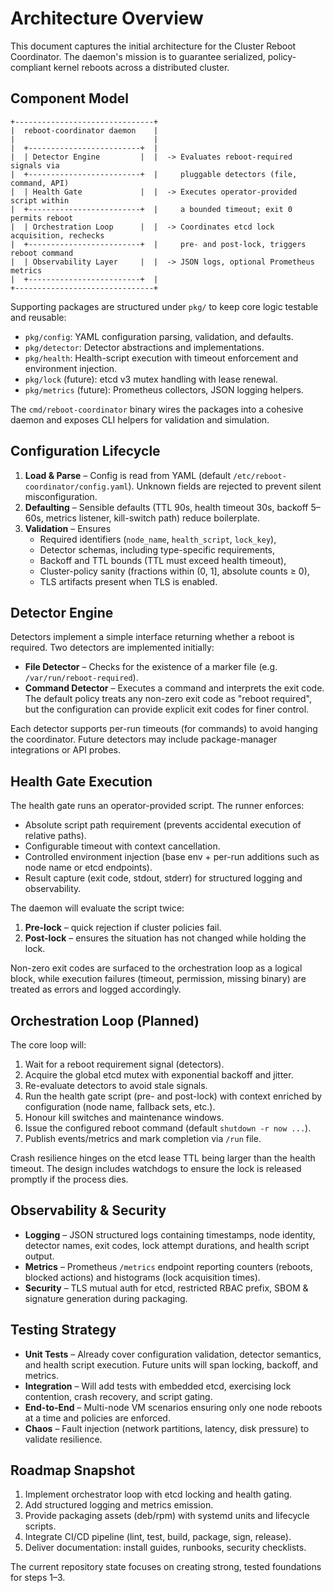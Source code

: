 # Architecture Overview

This document captures the initial architecture for the Cluster Reboot
Coordinator.  The daemon's mission is to guarantee serialized, policy-compliant
kernel reboots across a distributed cluster.

## Component Model

```
+-------------------------------+
|  reboot-coordinator daemon    |
|                               |
|  +-------------------------+  |
|  | Detector Engine         |  |  -> Evaluates reboot-required signals via
|  +-------------------------+  |     pluggable detectors (file, command, API)
|  | Health Gate             |  |  -> Executes operator-provided script within
|  +-------------------------+  |     a bounded timeout; exit 0 permits reboot
|  | Orchestration Loop      |  |  -> Coordinates etcd lock acquisition, rechecks
|  +-------------------------+  |     pre- and post-lock, triggers reboot command
|  | Observability Layer     |  |  -> JSON logs, optional Prometheus metrics
|  +-------------------------+  |
+-------------------------------+
```

Supporting packages are structured under `pkg/` to keep core logic testable and
reusable:

- `pkg/config`: YAML configuration parsing, validation, and defaults.
- `pkg/detector`: Detector abstractions and implementations.
- `pkg/health`: Health-script execution with timeout enforcement and environment
  injection.
- `pkg/lock` (future): etcd v3 mutex handling with lease renewal.
- `pkg/metrics` (future): Prometheus collectors, JSON logging helpers.

The `cmd/reboot-coordinator` binary wires the packages into a cohesive daemon
and exposes CLI helpers for validation and simulation.

## Configuration Lifecycle

1. **Load & Parse** – Config is read from YAML (default
   `/etc/reboot-coordinator/config.yaml`).  Unknown fields are rejected to
   prevent silent misconfiguration.
2. **Defaulting** – Sensible defaults (TTL 90s, health timeout 30s, backoff 5–60s,
   metrics listener, kill-switch path) reduce boilerplate.
3. **Validation** – Ensures
   - Required identifiers (`node_name`, `health_script`, `lock_key`),
   - Detector schemas, including type-specific requirements,
   - Backoff and TTL bounds (TTL must exceed health timeout),
   - Cluster-policy sanity (fractions within (0, 1], absolute counts ≥ 0),
   - TLS artifacts present when TLS is enabled.

## Detector Engine

Detectors implement a simple interface returning whether a reboot is required.
Two detectors are implemented initially:

- **File Detector** – Checks for the existence of a marker file (e.g.
  `/var/run/reboot-required`).
- **Command Detector** – Executes a command and interprets the exit code.  The
  default policy treats any non-zero exit code as "reboot required", but the
  configuration can provide explicit exit codes for finer control.

Each detector supports per-run timeouts (for commands) to avoid hanging the
coordinator.  Future detectors may include package-manager integrations or API
probes.

## Health Gate Execution

The health gate runs an operator-provided script.  The runner enforces:

- Absolute script path requirement (prevents accidental execution of relative
  paths).
- Configurable timeout with context cancellation.
- Controlled environment injection (base env + per-run additions such as node
  name or etcd endpoints).
- Result capture (exit code, stdout, stderr) for structured logging and
  observability.

The daemon will evaluate the script twice:

1. **Pre-lock** – quick rejection if cluster policies fail.
2. **Post-lock** – ensures the situation has not changed while holding the lock.

Non-zero exit codes are surfaced to the orchestration loop as a logical block,
while execution failures (timeout, permission, missing binary) are treated as
errors and logged accordingly.

## Orchestration Loop (Planned)

The core loop will:

1. Wait for a reboot requirement signal (detectors).
2. Acquire the global etcd mutex with exponential backoff and jitter.
3. Re-evaluate detectors to avoid stale signals.
4. Run the health gate script (pre- and post-lock) with context enriched by
   configuration (node name, fallback sets, etc.).
5. Honour kill switches and maintenance windows.
6. Issue the configured reboot command (default `shutdown -r now ...`).
7. Publish events/metrics and mark completion via `/run` file.

Crash resilience hinges on the etcd lease TTL being larger than the health
timeout.  The design includes watchdogs to ensure the lock is released promptly
if the process dies.

## Observability & Security

- **Logging** – JSON structured logs containing timestamps, node identity,
  detector names, exit codes, lock attempt durations, and health script output.
- **Metrics** – Prometheus `/metrics` endpoint reporting counters (reboots,
  blocked actions) and histograms (lock acquisition times).
- **Security** – TLS mutual auth for etcd, restricted RBAC prefix, SBOM &
  signature generation during packaging.

## Testing Strategy

- **Unit Tests** – Already cover configuration validation, detector semantics,
  and health script execution.  Future units will span locking, backoff, and
  metrics.
- **Integration** – Will add tests with embedded etcd, exercising lock
  contention, crash recovery, and script gating.
- **End-to-End** – Multi-node VM scenarios ensuring only one node reboots at a
  time and policies are enforced.
- **Chaos** – Fault injection (network partitions, latency, disk pressure) to
  validate resilience.

## Roadmap Snapshot

1. Implement orchestrator loop with etcd locking and health gating.
2. Add structured logging and metrics emission.
3. Provide packaging assets (deb/rpm) with systemd units and lifecycle scripts.
4. Integrate CI/CD pipeline (lint, test, build, package, sign, release).
5. Deliver documentation: install guides, runbooks, security checklists.

The current repository state focuses on creating strong, tested foundations for
steps 1–3.
